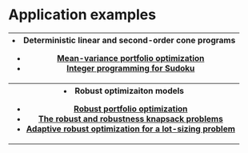 <script src="https://cdn.mathjax.org/mathjax/latest/MathJax.js?config=TeX-AMS-MML_HTMLorMML" type="text/javascript"></script>

# Application examples

<table>
<th><toc>
<li> Deterministic linear and second-order cone programs</li>
<ul class="a">
  <li> <a href="example_mv_portfolio">Mean-variance portfolio optimization</a> </li>
  <li> <a href="example_sudoku">Integer programming for Sudoku</a> </li>
</ul>
</toc></th>

<tr><th><toc>
<li> Robust optimizaiton models </li>
<ul class="a">
  <li> <a href="example_ro_portfolio">Robust portfolio optimization </a></li>
  <li> <a href="example_ro_knapsack">The robust and robustness knapsack problems </a></li>
  <li> <a href="example_ls">Adaptive robust optimization for a lot-sizing problem </a></li>
</ul>
</toc></th></tr>
</table>
